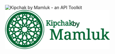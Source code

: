 ![Kipchak by Mamluk - an API Toolkit](/.mamluk/logo.svg|height=100px)
<img src=".mamluk/logo.svg" height="128" />